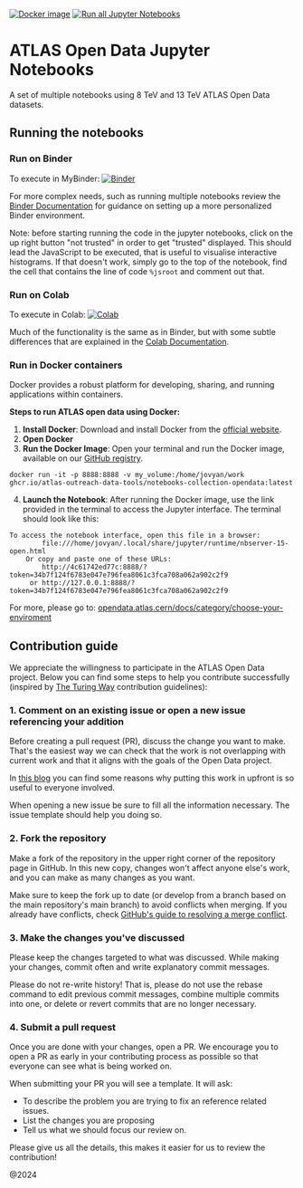 [![Docker image](https://github.com/atlas-outreach-data-tools/notebooks-collection-opendata/actions/workflows/docker_push.yml/badge.svg)](https://github.com/atlas-outreach-data-tools/notebooks-collection-opendata/actions/workflows/docker_push.yml) [![Run all Jupyter Notebooks](https://github.com/atlas-outreach-data-tools/notebooks-collection-opendata/actions/workflows/notebooks-health-check.yml/badge.svg)](https://github.com/atlas-outreach-data-tools/notebooks-collection-opendata/actions/workflows/notebooks-health-check.yml)
# ATLAS Open Data Jupyter Notebooks
A set of multiple notebooks using 8 TeV and 13 TeV ATLAS Open Data datasets.

## Running the notebooks

### Run on Binder
To execute in MyBinder:
[![Binder](https://mybinder.org/badge_logo.svg)](https://mybinder.org/v2/gh/atlas-outreach-data-tools/notebooks-collection-opendata/HEAD)

For more complex needs, such as running multiple notebooks review the [Binder Documentation](https://mybinder.readthedocs.io/en/latest/#) for guidance on setting up a more personalized Binder environment.

Note: before starting running the code in the jupyter notebooks, click on the up right button "not trusted" in order to get "trusted" displayed. This should lead the JavaScript to be executed, that is useful to visualise interactive histograms. If that doesn't work, simply go to the top of the notebook, find the cell that contains the line of code `%jsroot` and comment out that.

### Run on Colab
To execute in Colab:
[![Colab](https://colab.research.google.com/assets/colab-badge.svg)](https://colab.research.google.com/github/atlas-outreach-data-tools/notebooks-collection-opendata.git)

Much of the functionality is the same as in Binder, but with some subtle differences that are explained in the [Colab Documentation](https://colab.research.google.com).

### Run in Docker containers

Docker provides a robust platform for developing, sharing, and running applications within containers.

**Steps to run ATLAS open data using Docker:**

1. **Install Docker**: Download and install Docker from the [official website](https://docs.docker.com/get-docker/). 
2. **Open Docker**
3.  **Run the Docker Image**: Open your terminal and run the Docker image, available on our [GitHub registry](https://github.com/atlas-outreach-data-tools/notebooks-collection-opendata/pkgs/container/notebooks-collection-opendata).
```
docker run -it -p 8888:8888 -v my_volume:/home/jovyan/work ghcr.io/atlas-outreach-data-tools/notebooks-collection-opendata:latest
```
4. **Launch the Notebook**: After running the Docker image, use the link provided in the terminal to access the Jupyter interface. The terminal should look like this:
```
To access the notebook interface, open this file in a browser:
        file:///home/jovyan/.local/share/jupyter/runtime/nbserver-15-open.html
    Or copy and paste one of these URLs:
        http://4c61742ed77c:8888/?token=34b7f124f6783e047e796fea8061c3fca708a062a902c2f9
     or http://127.0.0.1:8888/?token=34b7f124f6783e047e796fea8061c3fca708a062a902c2f9
```

For more, please go to: [opendata.atlas.cern/docs/category/choose-your-enviroment](https://opendata.atlas.cern/docs/category/choose-your-enviroment)

## Contribution guide
We appreciate the willingness to participate in the ATLAS Open Data project. Below you can find some steps to help you contribute successfully (inspired by [The Turing Way](https://book.the-turing-way.org) contribution guidelines):

### 1. Comment on an existing issue or open a new issue referencing your addition
Before creating a pull request (PR), discuss the change you want to make. That's the easiest way we can check that the work is not overlapping with current work and that it aligns with the goals of the Open Data project. 

In [this blog](https://www.igvita.com/2011/12/19/dont-push-your-pull-requests/) you can find some reasons why putting this work in upfront is so useful to everyone involved.

When opening a new issue be sure to fill all the information necessary. The issue template should help you doing so.

### 2. Fork the repository
Make a fork of the repository in the upper right corner of the repository page in GitHub. In this new copy, changes won't affect anyone else's work, and you can make as many changes as you want. 

Make sure to keep the fork up to date (or develop from a branch based on the main repository's main branch) to avoid conflicts when merging. If you already have conflicts, check [GitHub's guide to resolving a merge conflict](https://docs.github.com/en/pull-requests/collaborating-with-pull-requests/addressing-merge-conflicts/resolving-a-merge-conflict-on-github).

### 3. Make the changes you've discussed
Please keep the changes targeted to what was discussed. While making your changes, commit often and write explanatory commit messages.

Please do not re-write history! That is, please do not use the rebase command to edit previous commit messages, combine multiple commits into one, or delete or revert commits that are no longer necessary.

### 4. Submit a pull request
Once you are done with your changes, open a PR. We encourage you to open a PR as early in your contributing process as possible so that everyone can see what is being worked on.

When submitting your PR you will see a template. It will ask:
- To describe the problem you are trying to fix an reference related issues. 
- List the changes you are proposing
- Tell us what we should focus our review on.

Please give us all the details, this makes it easier for us to review the contribution!

@2024

